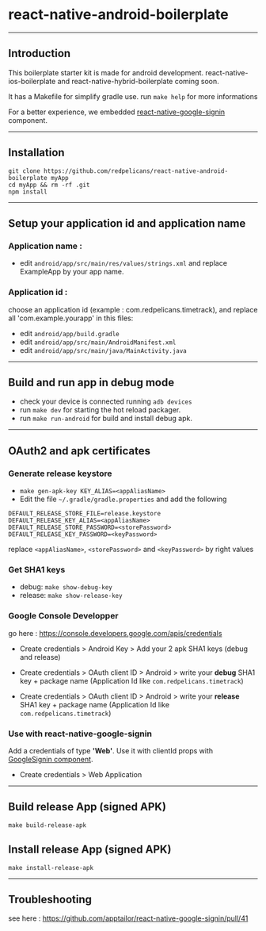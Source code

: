 # react-native-android-boilerplate

***********************
Introduction
------------------
This boilerplate starter kit is made for android development.
react-native-ios-boilerplate and react-native-hybrid-boilerplate coming soon.

It has a Makefile for simplify gradle use.
run ```make help``` for more informations

For a better experience, we embedded [react-native-google-signin](https://github.com/apptailor/react-native-google-signin) component.

***********************
Installation
------------------
```
git clone https://github.com/redpelicans/react-native-android-boilerplate myApp
cd myApp && rm -rf .git
npm install
```

***********************
Setup your application id and application name
------------------
### Application name :
- edit ```android/app/src/main/res/values/strings.xml``` and replace ExampleApp by your app name.

### Application id :
choose an application id (example : com.redpelicans.timetrack),
and replace all 'com.example.yourapp' in this files:
- edit ```android/app/build.gradle```
- edit ```android/app/src/main/AndroidManifest.xml```
- edit ```android/app/src/main/java/MainActivity.java```

***********************
Build and run app in debug mode
---------------------
- check your device is connected running ```adb devices```
- run ```make dev``` for starting the hot reload packager.
- run ```make run-android``` for build and install debug apk.


***********************
OAuth2 and apk certificates
---------------------
### Generate release keystore
- ```make gen-apk-key KEY_ALIAS=<appAliasName>```
- Edit the file ```~/.gradle/gradle.properties``` and add the following
```
DEFAULT_RELEASE_STORE_FILE=release.keystore
DEFAULT_RELEASE_KEY_ALIAS=<appAliasName>
DEFAULT_RELEASE_STORE_PASSWORD=<storePassword>
DEFAULT_RELEASE_KEY_PASSWORD=<keyPassword>
```

replace ```<appAliasName>```, ```<storePassword>``` and ```<keyPassword>``` by right values

### Get SHA1 keys
- debug: ```make show-debug-key```
- release: ```make show-release-key```

### Google Console Developper
go here : https://console.developers.google.com/apis/credentials
- Create credentials > Android Key > Add your 2 apk SHA1 keys (debug and release)

- Create credentials > OAuth client ID > Android > write your **debug** SHA1 key + package name (Application Id like ```com.redpelicans.timetrack```)

- Create credentials > OAuth client ID > Android > write your **release** SHA1 key + package name (Application Id like ```com.redpelicans.timetrack```)

### Use with react-native-google-signin
Add a credentials of type **'Web'**.
Use it with clientId props with [GoogleSignin component](https://github.com/apptailor/react-native-google-signin).
- Create credentials > Web Application

***********************
Build release App (signed APK)
---------------------
```make build-release-apk```

Install release App (signed APK)
---------------------
```make install-release-apk```


***********************
Troubleshooting
---------------------
see here : https://github.com/apptailor/react-native-google-signin/pull/41
